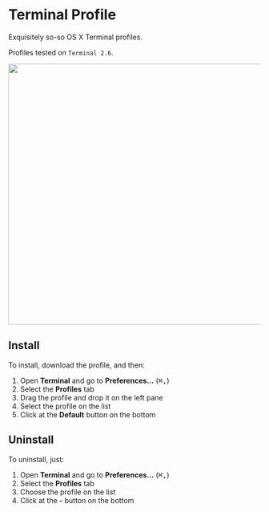 # Terminal Profile
Exquisitely so-so OS X Terminal profiles.

Profiles tested on `Terminal 2.6`.

<p align="center"><img align="center" src="https://raw.githubusercontent.com/adrfer/terminal-profile/master/Screenshot.png" height="520" width="720"></p>

## Install

To install, download the profile, and then:

1. Open **Terminal** and go to **Preferences...** (<kbd>⌘</kbd><kbd>,</kbd>)
2. Select the **Profiles** tab
3. Drag the profile and drop it on the left pane
4. Select the profile on the list
5. Click at the **Default** button on the bottom

## Uninstall

To uninstall, just:

1. Open **Terminal** and go to **Preferences...** (<kbd>⌘</kbd><kbd>,</kbd>)
2. Select the **Profiles** tab
3. Choose the profile on the list
4. Click at the **-** button on the bottom